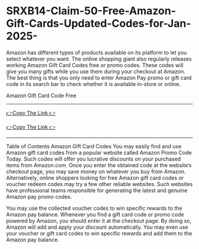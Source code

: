 # SRXB14-Claim-50-Free-Amazon-Gift-Cards-Updated-Codes-for-Jan-2025-
Amazon has different types of products available on its platform to let you select whatever you want. The  online shopping giant also regularly releases working Amazon  Gift Card Codes free or promo codes. These codes will give you many gifts while you use them during your checkout at Amazon. The best thing is that you only need to enter Amazon Pay promo or gift card code in its search bar to check whether it is available in-store or online.

Amazon Gift Card Code Free

**************************************

[👉Copy The Link 👉](https://offersfrog.com/amazon-gift-card)

[👉Copy The Link 👉](https://offersfrog.com/amazon-gift-card)

**************************************


Table of Contents
Amazon Gift Card Codes
You may easily find and use Amazon gift card codes from a popular website called Amazon Promo Code Today. Such codes will offer you lucrative discounts on your purchased items from Amazon.com. Once you enter the obtained code at the website’s checkout page, you may save money on whatever you buy from Amazon. Alternatively, online shoppers looking for free Amazon gift card codes or voucher redeem codes may try a few other reliable websites. Such websites have professional teams responsible for generating the latest and genuine Amazon pay promo codes.


You may use the collected voucher codes to win specific rewards to the Amazon pay balance. Whenever you find a gift card code or promo code powered by Amazon, you should enter it at the checkout page. By doing so, Amazon will add and apply your discount automatically. You may even use your voucher or gift card codes to win specific rewards and add them to the Amazon pay balance.
